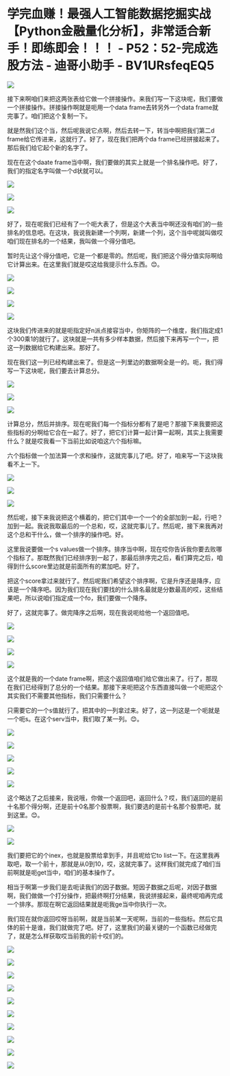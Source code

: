 # 学完血赚！最强人工智能数据挖掘实战【Python金融量化分析】，非常适合新手！即练即会！！！ - P52：52-完成选股方法 - 迪哥小助手 - BV1URsfeqEQ5

![](img/ed97fe47965c3c615097b77366c5b8e2_0.png)

接下来啊咱们来把这两张表给它做一个拼接操作。来我们写一下这块呢，我们要做一个拼接操作。拼接操作啊就是呃用一个data frame去转另外一个data frame就完事了。咱们把这个复制一下。

就是然我们这个当，然后呢我说它点啊，然后去转一下，转当中啊把我们第二d frame给它传进来，这就行了。好了，现在我们把两个da frame已经拼接起来了。那后我们给它起个新的名字了。

现在在这个daate frame当中啊，我们要做的其实上就是一个排名操作吧。好了，我们的指定名字叫做一个d状就可以。



![](img/ed97fe47965c3c615097b77366c5b8e2_2.png)

![](img/ed97fe47965c3c615097b77366c5b8e2_3.png)

![](img/ed97fe47965c3c615097b77366c5b8e2_4.png)

好了，现在呢我们已经有了一个呃大表了，但是这个大表当中啊还没有咱们的一些排名的信息吧。在这块，我说我新建一个列啊，新建一个列，这个当中呢就叫做哎咱们现在排名的一个结果，我叫做一个得分值吧。

暂时先让这个得分值吧，它是一个都是零的。然后呢，我们把这个得分值实际啊给它计算出来。在这里我们就是哎这给我提示什么东西。😊。



![](img/ed97fe47965c3c615097b77366c5b8e2_6.png)

![](img/ed97fe47965c3c615097b77366c5b8e2_7.png)

![](img/ed97fe47965c3c615097b77366c5b8e2_8.png)

![](img/ed97fe47965c3c615097b77366c5b8e2_9.png)

这块我们传进来的就是呃指定好n派点接容当中，你矩阵的一个维度，我们指定成1个300乘1的就行了。这块就是一共有多少样本数据，然后接下来再写一个一，把这一列数据给它构建出来。那好了。

现在我们这一列已经构建出来了。但是这一列里边的数据啊全是一的。呃，我们得写一下这块呢，我们要去计算总分。



![](img/ed97fe47965c3c615097b77366c5b8e2_11.png)

![](img/ed97fe47965c3c615097b77366c5b8e2_12.png)

![](img/ed97fe47965c3c615097b77366c5b8e2_13.png)

计算总分，然后并排序。现在呢我们每一个指标分都有了是吧？那接下来我要把这些指标的分啊给它合在一起了。好了，把它们计算一起计算一起啊，其实上我需要什么？就是哎我看一下当前比如说咱这六个指标嘛。

六个指标做一个加法算一个求和操作，这就完事儿了吧。好了，咱来写一下这块我看不上一下。

![](img/ed97fe47965c3c615097b77366c5b8e2_15.png)

![](img/ed97fe47965c3c615097b77366c5b8e2_16.png)

![](img/ed97fe47965c3c615097b77366c5b8e2_17.png)

然后呢，接下来我说把这个横着的，把它们其中一个一个的全部加到一起，行吧？加到一起。我说我取最后的一个总和，哎，这就完事儿了。然后呢，接下来我再对这个总和干什么，做一个排序的操作吧。好。

这里我说要做一个s values做一个排序。排序当中啊，现在哎你告诉我你要去败哪个指标了。那既然我们已经排序到一起了，那最后排序完之后，看们算完之后，咱得到什么score里边就是前面所有的累加吧。好了。

把这个score拿过来就行了。然后呢我们希望这个排序啊，它是升序还是降序，应该是一个降序吧。因为我们现在我们要找的什么排名最就是分数最高的哎，这些结果吧，所以说咱们指定成一个fo，我们要做一个降序。

好了，这就完事了。做完降序之后啊，现在我说呃给他一个返回值吧。

![](img/ed97fe47965c3c615097b77366c5b8e2_19.png)

![](img/ed97fe47965c3c615097b77366c5b8e2_20.png)

![](img/ed97fe47965c3c615097b77366c5b8e2_21.png)

![](img/ed97fe47965c3c615097b77366c5b8e2_22.png)

这个就是我的一个date frame啊，把这个返回值咱们给它做出来了。行了，那现在我们已经得到了总分的一个结果。那接下来呃把这个东西直接叫做一个呃把这个其实我们不需要其他指标，我们只需要什么？

只需要它的一个s值就行了。把其中的一列拿过来。好了，这一列这是一个呃就是一个呃s。在这个serv当中，我们取了某一列。😊。



![](img/ed97fe47965c3c615097b77366c5b8e2_24.png)

![](img/ed97fe47965c3c615097b77366c5b8e2_25.png)

![](img/ed97fe47965c3c615097b77366c5b8e2_26.png)

![](img/ed97fe47965c3c615097b77366c5b8e2_27.png)

![](img/ed97fe47965c3c615097b77366c5b8e2_28.png)

这个略达了之后接来，我说哦，你做一个返回吧，返回什么？哎，我们返回的是前十名那个得分啊，还是前十0名那个股票啊，我们要选的是前十名那个股票吧，就到这里。😊。



![](img/ed97fe47965c3c615097b77366c5b8e2_30.png)

![](img/ed97fe47965c3c615097b77366c5b8e2_31.png)

我们要把它的个inex，也就是股票给拿到手，并且呢给它to list一下。在这里我再取吧，取一个前十，那就是从0到10，哎，这就完事了。这样我们就完成了咱们当前啊就是呃get当中，咱们的基本操作了。

相当于啊第一步我们是去呃读我们的因子数据。短因子数据之后呢，对因子数据啊，我们做做一个打分操作，把最终啊打分结果，我说拼接起来，最终呢咱再完成一个排序。那现在啊它返回结果就是呃我ge当中你执行一次。

我们现在就你返回哎呀当前啊，就是当前某一天呢啊，当前的一些指标。然后它具体的前十是谁，我们就做完了吧。好了，这里我们的最关键的一个函数已经做完了，就是怎么样获取哎当前我的前十哎们的。



![](img/ed97fe47965c3c615097b77366c5b8e2_33.png)

![](img/ed97fe47965c3c615097b77366c5b8e2_34.png)

![](img/ed97fe47965c3c615097b77366c5b8e2_35.png)

![](img/ed97fe47965c3c615097b77366c5b8e2_36.png)

![](img/ed97fe47965c3c615097b77366c5b8e2_37.png)

![](img/ed97fe47965c3c615097b77366c5b8e2_38.png)

![](img/ed97fe47965c3c615097b77366c5b8e2_39.png)

![](img/ed97fe47965c3c615097b77366c5b8e2_40.png)

![](img/ed97fe47965c3c615097b77366c5b8e2_41.png)

![](img/ed97fe47965c3c615097b77366c5b8e2_42.png)